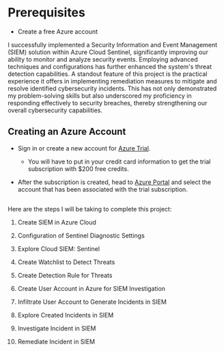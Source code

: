 # Prerequisites

- Create a free Azure account

I successfully implemented a Security Information and Event Management (SIEM) solution within Azure Cloud Sentinel, significantly improving our ability to monitor and analyze security events. Employing advanced techniques and configurations has further enhanced the system's threat detection capabilities. A standout feature of this project is the practical experience it offers in implementing remediation measures to mitigate and resolve identified cybersecurity incidents. This has not only demonstrated my problem-solving skills but also underscored my proficiency in responding effectively to security breaches, thereby strengthening our overall cybersecurity capabilities.

<h2></h2>

<h2>Creating an Azure Account</h2>

- Sign in or create a new account for [Azure Trial](https://azure.microsoft.com/en-us/free/).
    - You will have to put in your credit card information to get the trial subscription with $200 free credits.


- After the subscription is created, head to [Azure Portal](https://portal.azure.com) and select the account that has been associated with the trial subscription.

<h2></h2>

Here are the steps I will be taking to complete this project:

1. Create SIEM in Azure Cloud

2. Configuration of Sentinel Diagnostic Settings

3. Explore Cloud SIEM: Sentinel

4. Create Watchlist to Detect Threats

5. Create Detection Rule for Threats

6. Create User Account in Azure for SIEM Investigation

7. Infiltrate User Account to Generate Incidents in SIEM

8. Explore Created Incidents in SIEM

9. Investigate Incident in SIEM

10. Remediate Incident in SIEM
